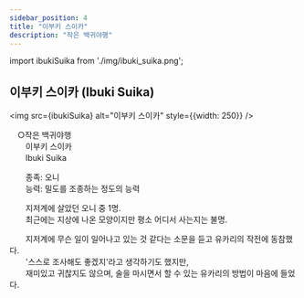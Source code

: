 ```yaml
---
sidebar_position: 4
title: "이부키 스이카"
description: "작은 백귀야행"
---
```


import ibukiSuika from './img/ibuki_suika.png';

## 이부키 스이카 (Ibuki Suika)

<img src={ibukiSuika} alt="이부키 스이카" style={{width: 250}} />

　○작은 백귀야행  
　　이부키 스이카  
　　Ibuki Suika  

　　종족: 오니  
　　능력: 밀도를 조종하는 정도의 능력  

　　지저계에 살았던 오니 중 1명.  
　　최근에는 지상에 나온 모양이지만 평소 어디서 사는지는 불명.  

　　지저계에 무슨 일이 일어나고 있는 것 같다는 소문을 듣고 유카리의 작전에 동참했다.  
　　'스스로 조사해도 좋겠지'라고 생각하기도 했지만,  
　　재미있고 귀찮지도 않으며, 술을 마시면서 할 수 있는 유카리의 방법이 마음에 들었다.
